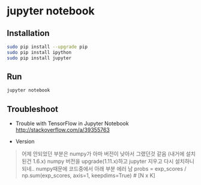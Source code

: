 # jupyter notebook
## Installation
```bash
sudo pip install --upgrade pip
sudo pip install ipython
sudo pip install jupyter
```
## Run
```bash
jupyter notebook
```

## Troubleshoot
* Trouble with TensorFlow in Jupyter Notebook
http://stackoverflow.com/a/39355763

* Version
> 어제 안되었던 부분은 numpy가 아마 버전이 낮아서 그랬던것 같음
(내거에 설치된건 1.6.x)
numpy 버전을 upgrade(1.11.x)하고  jupyter  지우고 다시 설치하니 되네..
numpy때문에 코드중에서 아래 부분 에러 남
probs = exp_scores / np.sum(exp_scores, axis=1, keepdims=True) # [N x K]

